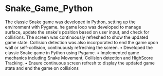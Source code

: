 # Snake_Game_Python
The classic Snake game was developed in Python, setting up the environment with Pygame. he
game loop was developed to manage surface, update the snake's position based on user input,
and check for collisions. The screen was continuously refreshed to show the updated game
state. Collision detection was also incorporated to end the game upon wall or self-collision,
continuously refreshing the screen.
• Developed the classic Snake game in Python using Pygame.
• Implemented game mechanics including Snake Movement, Collision detection
and HighScore Tracking.
• Ensure continuous screen refresh to display the updated game state and end
the game on collisions
